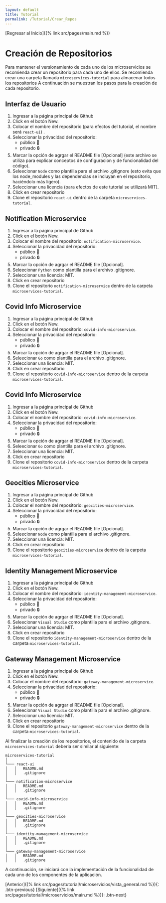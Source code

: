 ```yaml
---
layout: default
title: Tutorial
permalink: /Tutorial/Crear_Repos
---
```

[Regresar al Inicio]({% link src/pages/main.md %})

# Creación de Repositorios

Para mantener el versionamiento de cada uno de los microservicios se recomienda crear un repositorio para cada uno de ellos.
Se recomienda crear una carpeta llamada `microservices-tutorial` para almacenar todos los repositorios
A continuación se muestran los pasos para la creación de cada repositorio.

## Interfaz de Usuario

1. Ingresar a la página principal de Github
2. Click en el botón New.
3. Colocar el nombre del repositorio (para efectos del tutorial, el nombre será `react-ui`) .
4. Seleccionar la privacidad del repositorio:
    - público :book:
    - privado :lock:
5. Marcar la opción de agrgar el README file [Opcional] (este archivo se utiliza para explicar conceptos de configuracion y de funcionalidad del código).
6. Seleecionar `Node` como plantilla para el archivo .gitignore (esto evita que los node_modules y las dependencias se incluyan en el repositorio, haciéndolo más ligero).
7. Seleccionar una licencia (para efectos de este tutorial se utilizará MIT).
8. Click en crear repositorio
9. Clone el repositorio `react-ui` dentro de la carpeta `microservices-tutorial`.

## Notification Microservice

1. Ingresar a la página principal de Github
2. Click en el botón New.
3. Colocar el nombre del repositorio: `notification-microservice`.
4. Seleccionar la privacidad del repositorio:
    - público :book:
    - privado :lock:
5. Marcar la opción de agrgar el README file [Opcional].
6. Seleecionar `Python` como plantilla para el archivo .gitignore.
7. Seleccionar una licencia: MIT.
8. Click en crear repositorio
9. Clone el repositorio `notification-microservice` dentro de la carpeta `microservices-tutorial`.

## Covid Info Microservice

1. Ingresar a la página principal de Github
2. Click en el botón New.
3. Colocar el nombre del repositorio: `covid-info-microservice`.
4. Seleccionar la privacidad del repositorio:
    - público :book:
    - privado :lock:
5. Marcar la opción de agrgar el README file [Opcional].
6. Seleecionar `Go` como plantilla para el archivo .gitignore.
7. Seleccionar una licencia: MIT.
8. Click en crear repositorio
9. Clone el repositorio `covid-info-microservice` dentro de la carpeta `microservices-tutorial`.

## Covid Info Microservice

1. Ingresar a la página principal de Github
2. Click en el botón New.
3. Colocar el nombre del repositorio: `covid-info-microservice`.
4. Seleccionar la privacidad del repositorio:
    - público :book:
    - privado :lock:
5. Marcar la opción de agrgar el README file [Opcional].
6. Seleecionar `Go` como plantilla para el archivo .gitignore.
7. Seleccionar una licencia: MIT.
8. Click en crear repositorio
9. Clone el repositorio `covid-info-microservice` dentro de la carpeta `microservices-tutorial`.

## Geocities Microservice

1. Ingresar a la página principal de Github
2. Click en el botón New.
3. Colocar el nombre del repositorio: `geocities-microservice`.
4. Seleccionar la privacidad del repositorio:
    - público :book:
    - privado :lock:
5. Marcar la opción de agrgar el README file [Opcional].
6. Seleecionar `Node` como plantilla para el archivo .gitignore.
7. Seleccionar una licencia: MIT.
8. Click en crear repositorio
9. Clone el repositorio `geocities-microservice` dentro de la carpeta `microservices-tutorial`.

## Identity Management Microservice

1. Ingresar a la página principal de Github
2. Click en el botón New.
3. Colocar el nombre del repositorio: `identity-management-microservice`.
4. Seleccionar la privacidad del repositorio:
    - público :book:
    - privado :lock:
5. Marcar la opción de agrgar el README file [Opcional].
6. Seleecionar `Visual Studio` como plantilla para el archivo .gitignore.
7. Seleccionar una licencia: MIT.
8. Click en crear repositorio
9. Clone el repositorio `identity-management-microservice` dentro de la carpeta `microservices-tutorial`.

## Gateway Management Microservice

1. Ingresar a la página principal de Github
2. Click en el botón New.
3. Colocar el nombre del repositorio: `gateway-management-microservice`.
4. Seleccionar la privacidad del repositorio:
    - público :book:
    - privado :lock:
5. Marcar la opción de agrgar el README file [Opcional].
6. Seleecionar `Visual Studio` como plantilla para el archivo .gitignore.
7. Seleccionar una licencia: MIT.
8. Click en crear repositorio
9. Clone el repositorio `gateway-management-microservice` dentro de la carpeta `microservices-tutorial`.

Al finalizar la creación de los repositorios, el contenido de la carpeta `microservices-tutorial` deberia ser similar al siguiente:
```
microservices-tutorial
│
└─── react-ui
│   │   README.md
│   │   .gitignore
│
└─── notification-microservice
│   │   README.md
│   │   .gitignore
│
└─── covid-info-microservice
│   │   README.md
│   │   .gitignore
│
└─── geocities-microservice
│   │   README.md
│   │   .gitignore
│
└─── identity-management-microservice
│   │   README.md
│   │   .gitignore
│
└─── gateway-management-microservice
│   │   README.md
│   │   .gitignore
```

A continuación, se iniciará con la implementación de la funcionalidad de cada uno de los componentes de la aplicación.

[Anterior]({% link src/pages/tutorial/microservicios/vista_general.md %}){: .btn-previous} [Siguiente]({% link src/pages/tutorial/microservicios/main.md %}){: .btn-next}




